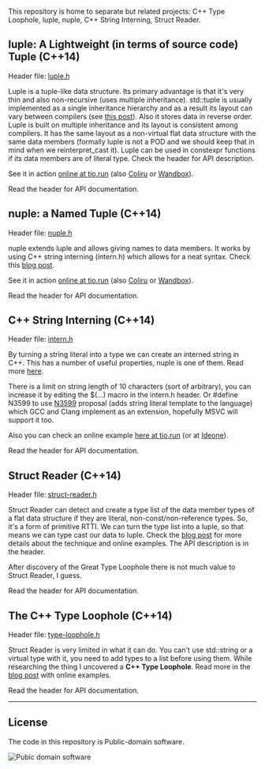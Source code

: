 
This repository is home to separate but related projects: 
C++ Type Loophole, luple, nuple, C++ String Interning, Struct Reader.



## luple: A Lightweight (in terms of source code) Tuple (C++14)

  Header file: [luple.h][]

  Luple is a tuple-like data structure. Its primary advantage is that it's very thin and
  also non-recursive (uses multiple inheritance). std::tuple is usually implemented as a single
  inheritance hierarchy and as a result its layout can vary between compilers (see [this post][l]).
  Also it stores data in reverse order. Luple is built on multiple inheritance and its layout is 
  consistent among compilers. It has the same layout as a non-virtual flat data structure with 
  the same data members (formally luple is not a POD and we should keep that in mind when we
  reinterpret\_cast it). Luple can be used in constexpr functions if its data members are of 
  literal type. Check the header for API description.

  See it in action [online at tio.run][l-tio] (also [Coliru][l-col] or [Wandbox][l-wan]).

  Read the header for API documentation.


## nuple: a Named Tuple (C++14)

  Header file: [nuple.h][]

  nuple extends luple and allows giving names to data members. It works by using C++ string
  interning (intern.h) which allows for a neat syntax. Check this [blog post][n].

  See it in action [online at tio.run][n-tio] (also [Coliru][n-col] or [Wandbox][n-wan]).

  Read the header for API documentation.


## C++ String Interning (C++14)

  Header file: [intern.h][]

  By turning a string literal into a type we can create an interned string in C++. This has
  a number of useful properties, nuple is one of them. Read more [here][i].

  There is a limit on string length of 10 characters (sort of arbitrary), you can increase it by 
  editing the $(...) macro in the intern.h header. Or #define N3599 to use [N3599][]
  proposal (adds string literal template to the language) which GCC and Clang implement as an 
  extension, hopefully MSVC will support it too.

  Also you can check an online example [here at tio.run][i-tio] (or at [Ideone][i-ide]).

  Read the header for API documentation.


## Struct Reader (C++14)

  Header file: [struct-reader.h][]

  Struct Reader can detect and create a type list of the data member types of a flat data 
  structure if they are literal, non-const/non-reference types. So, it's a form of primitive RTTI.
  We can turn the type list into a luple, so that means we can type cast our data to luple. 
  Check the [blog post][b] for more details about the technique and online examples.
  The API description is in the header.

  After discovery of the Great Type Loophole there is not much value to Struct Reader, I guess.

  Read the header for API documentation.


## The C++ Type Loophole (C++14)

  Header file: [type-loophole.h][]

  Struct Reader is very limited in what it can do. You can't use std::string or a virtual type
  with it, you need to add types to a list before using them. While researching the thing I 
  uncovered a **C++ Type Loophole**. Read more in the [blog post][e] with online examples.

  Read the header for API documentation.

---

## License

  The code in this repository is Public-domain software.

  ![Pubic domain software](http://alexpolt.github.io/images/public_domain_mark.png)


  [l]: http://alexpolt.github.io/struct-layout.html "Visual C++ Struct Layout Reminder"
  [b]: http://alexpolt.github.io/struct-tuple.html "Structure Data Members as a Type List Using Pure C++ (C++14)"
  [e]: http://alexpolt.github.io/type-loophole.html "The Great Type Loophole (C++14)"
  [n]: http://alexpolt.github.io/named-tuple.html "nuple: a Named Tuple"
  [i]: http://alexpolt.github.io/intern.html "Useful Properties of String Interning in C++"

  [l-tio]: https://goo.gl/isZtwj "luple Online Example at tio.run"
  [l-col]: http://coliru.stacked-crooked.com/a/15a37a8385bcb3dc "luple Online Example at Coliru"
  [l-wan]: https://wandbox.org/permlink/nm2pzbt1WqkfZ6k1 "luple Online Example at Wandbox"

  [n-tio]: https://goo.gl/ocpLpG "luple Online Example at tio.run"
  [n-col]: http://coliru.stacked-crooked.com/a/6c31a74287925b52 "luple Online Example at Coliru"
  [n-wan]: https://wandbox.org/permlink/FA7LV8zjuyy9UIFH "luple Online Example at Wandbox"

  [i-tio]: https://goo.gl/LfDTZ3 "C++ String Interning Online Example"
  [i-ide]: https://ideone.com/Dh6az7 "C++ String Interning Online Example"


  [luple.h]: https://github.com/alexpolt/luple/blob/master/luple.h
  [nuple.h]: https://github.com/alexpolt/luple/blob/master/nuple.h
  [intern.h]: https://github.com/alexpolt/luple/blob/master/intern.h

  [struct-reader.h]: https://github.com/alexpolt/luple/blob/master/struct-reader.h
  [type-loophole.h]: https://github.com/alexpolt/luple/blob/master/type-loophole.h

  [N3599]: http://open-std.org/JTC1/SC22/WG21/docs/papers/2013/n3599.html "Literal operator templates for strings"


